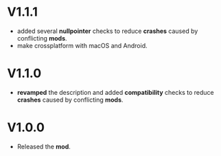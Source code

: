 # V1.1.1

* added several <cr>**nullpointer**</c> checks to reduce **crashes** caused by conflicting **mods**.
* make crossplatform with macOS and Android.

# V1.1.0

* <cg>**revamped**</c> the description and added <cg>**compatibility**</c> checks to reduce **crashes** caused by conflicting **mods**.

# V1.0.0

* Released the <cg>**mod**</c>.